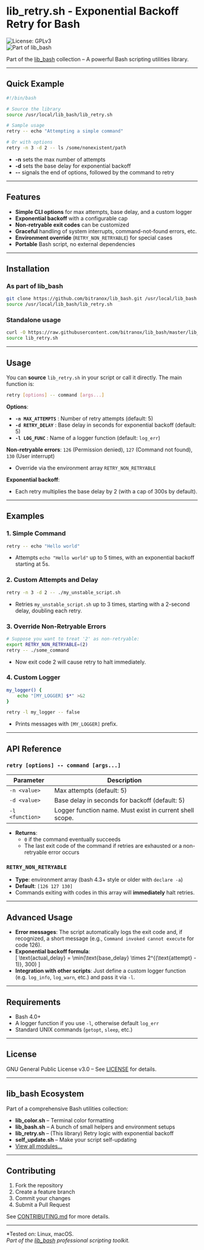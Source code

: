 # lib_retry.sh - Exponential Backoff Retry for Bash

![License: GPLv3](https://img.shields.io/badge/License-GPLv3-blue.svg)  
![Part of lib_bash](https://img.shields.io/badge/Part%20of-lib__bash-ffdd00.svg)

Part of the [lib_bash](https://github.com/bitranox/lib_bash) collection – A powerful Bash scripting utilities library.

---

## Quick Example

```bash
#!/bin/bash

# Source the library
source /usr/local/lib_bash/lib_retry.sh

# Sample usage
retry -- echo "Attempting a simple command"

# Or with options
retry -n 3 -d 2 -- ls /some/nonexistent/path
```

- **-n** sets the max number of attempts  
- **-d** sets the base delay for exponential backoff  
- **--** signals the end of options, followed by the command to retry

---

## Features

- **Simple CLI options** for max attempts, base delay, and a custom logger
- **Exponential backoff** with a configurable cap
- **Non-retryable exit codes** can be customized
- **Graceful** handling of system interrupts, command-not-found errors, etc.
- **Environment override** (`RETRY_NON_RETRYABLE`) for special cases
- **Portable** Bash script, no external dependencies

---

## Installation

### As part of lib_bash

```bash
git clone https://github.com/bitranox/lib_bash.git /usr/local/lib_bash
source /usr/local/lib_bash/lib_retry.sh
```

### Standalone usage

```bash
curl -O https://raw.githubusercontent.com/bitranox/lib_bash/master/lib_retry.sh
source lib_retry.sh
```

---

## Usage

You can **source** `lib_retry.sh` in your script or call it directly. The main function is:

```bash
retry [options] -- command [args...]
```

**Options**:  
- **`-n MAX_ATTEMPTS`** : Number of retry attempts (default: 5)  
- **`-d RETRY_DELAY`** : Base delay in seconds for exponential backoff (default: 5)  
- **`-l LOG_FUNC`**    : Name of a logger function (default: `log_err`)

**Non-retryable errors**: `126` (Permission denied), `127` (Command not found), `130` (User interrupt)  
- Override via the environment array `RETRY_NON_RETRYABLE`

**Exponential backoff**:  
- Each retry multiplies the base delay by 2 (with a cap of 300s by default).

---

## Examples

### 1. Simple Command

```bash
retry -- echo "Hello world"
```
- Attempts `echo "Hello world"` up to 5 times, with an exponential backoff starting at 5s.

### 2. Custom Attempts and Delay

```bash
retry -n 3 -d 2 -- ./my_unstable_script.sh
```
- Retries `my_unstable_script.sh` up to 3 times, starting with a 2-second delay, doubling each retry.

### 3. Override Non-Retryable Errors

```bash
# Suppose you want to treat '2' as non-retryable:
export RETRY_NON_RETRYABLE=(2)
retry -- ./some_command
```
- Now exit code 2 will cause retry to halt immediately.

### 4. Custom Logger

```bash
my_logger() {
    echo "[MY_LOGGER] $*" >&2
}

retry -l my_logger -- false
```
- Prints messages with `[MY_LOGGER]` prefix.

---

## API Reference

### `retry [options] -- command [args...]`

| Parameter       | Description                                               |
|-----------------|-----------------------------------------------------------|
| `-n <value>`    | Max attempts (default: 5)                                 |
| `-d <value>`    | Base delay in seconds for backoff (default: 5)            |
| `-l <function>` | Logger function name. Must exist in current shell scope.  |

- **Returns**:
  - `0` if the command eventually succeeds  
  - The last exit code of the command if retries are exhausted or a non-retryable error occurs

### `RETRY_NON_RETRYABLE`

- **Type**: environment array (bash 4.3+ style or older with `declare -a`)  
- **Default**: `[126 127 130]`  
- Commands exiting with codes in this array will **immediately** halt retries.

---

## Advanced Usage

- **Error messages**: The script automatically logs the exit code and, if recognized, a short message (e.g., `Command invoked cannot execute` for code 126).  
- **Exponential backoff formula**:  
  \[
    \text{actual_delay} = \min(\text{base_delay} \times 2^{(\text{attempt} - 1)}, 300)
  \]
- **Integration with other scripts**: Just define a custom logger function (e.g. `log_info`, `log_warn`, etc.) and pass it via `-l`.  

---

## Requirements

- Bash 4.0+  
- A logger function if you use `-l`, otherwise default `log_err`  
- Standard UNIX commands (`getopt`, `sleep`, etc.)

---

## License

GNU General Public License v3.0 – See [LICENSE](https://github.com/bitranox/lib_bash/blob/master/docs/LICENSE) for details.

---

## lib_bash Ecosystem

Part of a comprehensive Bash utilities collection:

- **lib_color.sh** – Terminal color formatting  
- **lib_bash.sh** – A bunch of small helpers and environment setups  
- **lib_retry.sh** – (This library) Retry logic with exponential backoff  
- **self_update.sh** – Make your script self-updating  
- [View all modules...](https://github.com/bitranox/lib_bash)

---

## Contributing

1. Fork the repository  
2. Create a feature branch  
3. Commit your changes  
4. Submit a Pull Request  

See [CONTRIBUTING.md](https://github.com/bitranox/lib_bash/blob/master/CONTRIBUTING.md) for more details.

---

*Tested on: Linux, macOS.  
*Part of the [lib_bash](https://github.com/bitranox/lib_bash) professional scripting toolkit.*